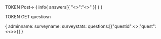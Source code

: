TOKEN Post->
{
	info{
		answers[{
			"<<questid>>":"<<questanswer>>"
		}]
	}
}

TOKEN GET questiosn

{
	adminname:
	surveyname:
	surveystats:
	questions:[{"questid":<<id>>,"quest":<<>>}]
}
